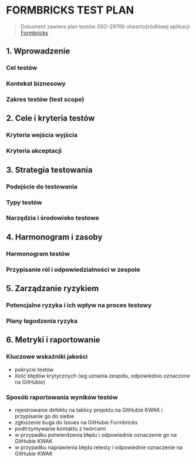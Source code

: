 # FORMBRICKS TEST PLAN
> Dokument zawiera plan testów (ISO-29119) otwartoźródłówej aplikacji [Formbricks](https://formbricks.com/)

## 1. Wprowadzenie

### Cel testów

### Kontekst biznesowy

### Zakres testów (test scope)


## 2. Cele i kryteria testów

### Kryteria wejścia wyjścia

### Kryteria akceptacji


## 3. Strategia testowania

### Podejście do testowania

### Typy testów

### Narzędzia i środowisko testowe


## 4. Harmonogram i zasoby

### Harmonogram testów

### Przypisanie ról i odpowiedzialności w zespole


## 5. Zarządzanie ryzykiem

### Potencjalne ryzyka i ich wpływ na proces testowy

### Plany łagodzenia ryzyka

## 6. Metryki i raportowanie

### Kluczowe wskaźniki jakości
- pokrycie testów
- ilość błędów krytycznych (wg uznania zespołu, odpowiednio oznaczone na GitHubie)

### Sposób raportowania wyników testów
- rejestrowanie defektu na tablicy projektu na GitHubie KWAK i przypisanie go do siebie
- zgłoszenie buga do Issues na GitHubie Formbricks
- podtrzymywanie kontaktu z twórcami
- w przypadku potwierdzenia błędu i odpowiednie oznaczenie go na GitHubie KWAK
- w przypadku naprawienia błędu retesty i odpowiednie oznaczenie na GitHubie KWAK 
